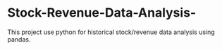 # Stock-Revenue-Data-Analysis-
This project use python for historical stock/revenue data analysis using pandas.
